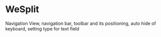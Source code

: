 # WeSplit

Navigation View, navigation bar, toolbar and its positioning, auto hide of keyboard, setting type for text field
